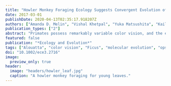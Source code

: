 ```yaml
---
title: "Howler Monkey Foraging Ecology Suggests Convergent Evolution of Routine Trichromacy as an Adaptation for Folivory"
date: 2017-03-01
publishDate: 2020-04-13T02:35:17.918207Z
authors: ["Amanda D. Melin", "Vishal Khetpal", "Yuka Matsushita", "Kaile Zhou", "Fernando A. Campos", "Barbara Welker", "Shoji Kawamura"]
publication_types: ["2"]
abstract: "Primates possess remarkably variable color vision, and the ecological and social factors shaping this variation remain heavily debated. Here, we test whether central tenants of the folivory hypothesis of routine trichromacy hold for the foraging ecology of howler monkeys. Howler monkeys (genus _Alouatta_) and paleotropical primates (Parvorder: Catarrhini) have independently acquired routine trichromacy through fixation of distinct mid- to long-wavelength-sensitive (M/LWS) opsin genes on the X-chromosome. The presence of routine trichromacy in howlers, while other diurnal neotropical monkeys (Platyrrhini) possess polymorphic trichromacy, is poorly understood. A selective force proposed to explain the evolution of routine trichromacy in catarrhines—reliance on young, red leaves—has received scant attention in howlers, a gap we fill in this study. We recorded diet, sequenced M/LWS opsin genes in four social groups of _Alouatta palliata_, and conducted colorimetric analysis of leaves consumed in Sector Santa Rosa, Costa Rica. For a majority of food species, including Ficus trees, an important resource year-round, young leaves were more chromatically conspicuous from mature leaves to trichromatic than to hypothetical dichromatic phenotypes. We found that 18% of opsin genes were MWS/LWS hybrids; when combined with previous research, the incidence of hybrid M/LWS opsins in this species is 13%. In visual models of food discrimination ability, the hybrid trichromatic phenotype performed slightly poorer than normal trichromacy, but substantially better than dichromacy. Our results provide support for the folivory hypothesis of routine trichromacy. Similar ecological pressures, that is, the search for young, reddish leaves, may have driven the independent evolution of routine trichromacy in primates on separate continents. We discuss our results in the context of balancing selection acting on New World monkey opsin genes and hypothesize that howlers experience stronger selection against dichromatic phenotypes than other sympatric species, which rely more heavily on cryptic foods."
featured: false
publication: "*Ecology and Evolution*"
tags: ["Alouatta", "color vision", "Ficus", "molecular evolution", "opsin", "polymorphism", "primate evolution", "sensory ecology"]
doi: "10.1002/ece3.2716"
image:
  preview_only: true
header:
  image: "headers/howler_leaf.jpg"
  caption: "A howler monkey foraging for young leaves."
---
```


<div data-badge-details="right" data-badge-type="donut" data-doi="10.1002/ece3.2716" data-hide-no-mentions="true" class="altmetric-embed"></div>
